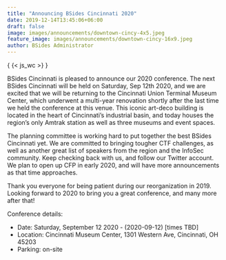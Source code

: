 ```yaml
---
title: "Announcing BSides Cincinnati 2020"
date: 2019-12-14T13:45:06+06:00
draft: false
image: images/announcements/downtown-cincy-4x5.jpeg
feature_image: images/announcements/downtown-cincy-16x9.jpeg
author: BSides Administrator
---
```


{ {< js_wc >} } 

BSides Cincinnati is pleased to announce our 2020 conference. The next BSides Cincinnati will be held on Saturday, Sep 12th 2020, and we are excited that we will be returning to the Cincinnati Union Terminal Museum Center, which underwent a multi-year renovation shortly after the last time we held the conference at this venue. This iconic art-deco building is located in the heart of Cincinnati’s industrial basin, and today houses the region’s only Amtrak station as well as three museums and event spaces.

The planning committee is working hard to put together the best BSides Cincinnati yet. We are committed to bringing tougher CTF challenges, as well as another great list of speakers from the region and the InfoSec community. Keep checking back with us, and follow our Twitter account. We plan to open up CFP in early 2020, and will have more announcements as that time approaches.

Thank you everyone for being patient during our reorganization in 2019. Looking forward to 2020 to bring you a great conference, and many more after that!

Conference details:

* Date: Saturday, September 12 2020 - (2020-09-12) [times TBD]
* Location: Cincinnati Museum Center, 1301 Western Ave, Cincinnati, OH 45203 
* Parking: on-site
